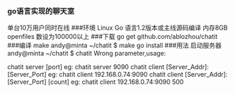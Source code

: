 ### go语言实现的聊天室
单台10万用户同时在线 
###环境
Linux
Go 语言1.2版本或主线源码编译
内存8GB
openfiles 数设为100000以上
###下载
go get github.com/ablozhou/chatit
###编译
make
andy@minta ~/chatit $ make
go install
###用法
启动服务器
andy@minta ~/chatit $ chatit
Wrong parameter,usage:

chatit server [port]
    eg: chatit server 9090
chatit client [Server_Addr]:[Server_Port]
    eg: chatit client 192.168.0.74:9090
chatit client [Server_Addr]:[Server_Port] [count]
    eg: chatit client 192.168.0.74:9090 500


